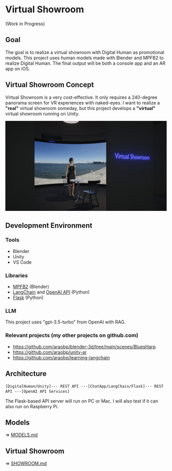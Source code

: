# Virtual Showroom

(Work in Progress)

## Goal

The goal is to realize a virtual showroom with Digital Human as promotional models. This project uses human models made with Blender and MPFB2 to realize Digital Human. The final output will be both a console app and an AR app on iOS.

## Virtual Showroom Concept

Virtual Showroom is a very cost-effective. It only requires a 240-degree panorama screen for VR experiences with naked-eyes. I want to realize a **"real"** virtual showroom someday, but this project develops a **"virtual"** virtual showroom running on Unity.

<img src="doc/sample_scene.jpg" width=600>

## Development Environment

### Tools

- Blender
- Unity
- VS Code

### Libraries

- [MPFB2](https://static.makehumancommunity.org/mpfb.html) (Blender)
- [LangChain](https://python.langchain.com/v0.2/docs/introduction/) and [OpenAI API](https://openai.com/index/openai-api/) (Python)
- [Flask](https://flask.palletsprojects.com/en/3.0.x/) (Python)

### LLM

This project uses "gpt-3.5-turbo" from OpenAI with RAG.

### Relevant projects (my other projects on github.com)

- https://github.com/araobp/blender-3d/tree/main/scenes/BluesHarp
- https://github.com/araobp/unity-ar
- https://github.com/araobp/learning-langchain

## Architecture

```
[DigitalHuman/Unity]--- REST API ---[ChatApp/LangChain/Flask]--- REST API ---[OpenAI API Services]
```

The Flask-based API server will run on PC or Mac. I will also test if it can also run on Raspberry Pi.

## Models

=> [MODELS.md](./MODELS.md)

## Virtual Showroom

=> [SHOWROOM.md](./SHOWROOM.md)


